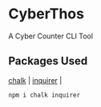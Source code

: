 # CyberThos

A Cyber Counter CLI Tool

## Packages Used

[chalk](https://github.com/chalk/chalk) |
[inquirer](https://github.com/SBoudrias/Inquirer.js) |

```sh
npm i chalk inquirer
```
